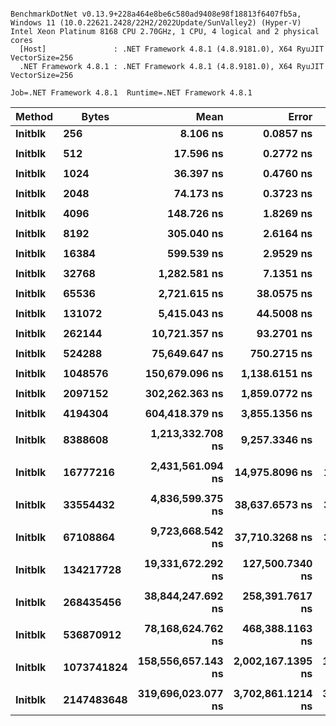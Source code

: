 ```

BenchmarkDotNet v0.13.9+228a464e8be6c580ad9408e98f18813f6407fb5a, Windows 11 (10.0.22621.2428/22H2/2022Update/SunValley2) (Hyper-V)
Intel Xeon Platinum 8168 CPU 2.70GHz, 1 CPU, 4 logical and 2 physical cores
  [Host]               : .NET Framework 4.8.1 (4.8.9181.0), X64 RyuJIT VectorSize=256
  .NET Framework 4.8.1 : .NET Framework 4.8.1 (4.8.9181.0), X64 RyuJIT VectorSize=256

Job=.NET Framework 4.8.1  Runtime=.NET Framework 4.8.1  

```
| Method  | Bytes      | Mean               | Error             | StdDev            | Min                | Max                | Ratio |
|-------- |----------- |-------------------:|------------------:|------------------:|-------------------:|-------------------:|------:|
| **Initblk** | **256**        |           **8.106 ns** |         **0.0857 ns** |         **0.0760 ns** |           **8.012 ns** |           **8.253 ns** |  **1.00** |
|         |            |                    |                   |                   |                    |                    |       |
| **Initblk** | **512**        |          **17.596 ns** |         **0.2772 ns** |         **0.2457 ns** |          **17.311 ns** |          **18.083 ns** |  **1.00** |
|         |            |                    |                   |                   |                    |                    |       |
| **Initblk** | **1024**       |          **36.397 ns** |         **0.4760 ns** |         **0.4219 ns** |          **35.805 ns** |          **37.145 ns** |  **1.00** |
|         |            |                    |                   |                   |                    |                    |       |
| **Initblk** | **2048**       |          **74.173 ns** |         **0.3723 ns** |         **0.3483 ns** |          **73.724 ns** |          **74.971 ns** |  **1.00** |
|         |            |                    |                   |                   |                    |                    |       |
| **Initblk** | **4096**       |         **148.726 ns** |         **1.8269 ns** |         **1.7089 ns** |         **145.693 ns** |         **151.769 ns** |  **1.00** |
|         |            |                    |                   |                   |                    |                    |       |
| **Initblk** | **8192**       |         **305.040 ns** |         **2.6164 ns** |         **2.4474 ns** |         **302.432 ns** |         **310.886 ns** |  **1.00** |
|         |            |                    |                   |                   |                    |                    |       |
| **Initblk** | **16384**      |         **599.539 ns** |         **2.9529 ns** |         **2.6177 ns** |         **594.111 ns** |         **604.567 ns** |  **1.00** |
|         |            |                    |                   |                   |                    |                    |       |
| **Initblk** | **32768**      |       **1,282.581 ns** |         **7.1351 ns** |         **6.6741 ns** |       **1,269.700 ns** |       **1,293.618 ns** |  **1.00** |
|         |            |                    |                   |                   |                    |                    |       |
| **Initblk** | **65536**      |       **2,721.615 ns** |        **38.0575 ns** |        **35.5990 ns** |       **2,666.883 ns** |       **2,790.259 ns** |  **1.00** |
|         |            |                    |                   |                   |                    |                    |       |
| **Initblk** | **131072**     |       **5,415.043 ns** |        **44.5008 ns** |        **41.6260 ns** |       **5,365.631 ns** |       **5,477.337 ns** |  **1.00** |
|         |            |                    |                   |                   |                    |                    |       |
| **Initblk** | **262144**     |      **10,721.357 ns** |        **93.2701 ns** |        **87.2449 ns** |      **10,555.913 ns** |      **10,894.165 ns** |  **1.00** |
|         |            |                    |                   |                   |                    |                    |       |
| **Initblk** | **524288**     |      **75,649.647 ns** |       **750.2715 ns** |       **701.8044 ns** |      **74,786.768 ns** |      **77,391.797 ns** |  **1.00** |
|         |            |                    |                   |                   |                    |                    |       |
| **Initblk** | **1048576**    |     **150,679.096 ns** |     **1,138.6151 ns** |     **1,065.0613 ns** |     **148,824.719 ns** |     **152,348.572 ns** |  **1.00** |
|         |            |                    |                   |                   |                    |                    |       |
| **Initblk** | **2097152**    |     **302,262.363 ns** |     **1,859.0772 ns** |     **1,738.9820 ns** |     **298,781.934 ns** |     **304,450.000 ns** |  **1.00** |
|         |            |                    |                   |                   |                    |                    |       |
| **Initblk** | **4194304**    |     **604,418.379 ns** |     **3,855.1356 ns** |     **3,606.0962 ns** |     **595,716.504 ns** |     **609,944.824 ns** |  **1.00** |
|         |            |                    |                   |                   |                    |                    |       |
| **Initblk** | **8388608**    |   **1,213,332.708 ns** |     **9,257.3346 ns** |     **8,659.3166 ns** |   **1,199,148.242 ns** |   **1,223,516.406 ns** |  **1.00** |
|         |            |                    |                   |                   |                    |                    |       |
| **Initblk** | **16777216**   |   **2,431,561.094 ns** |    **14,975.8096 ns** |    **14,008.3816 ns** |   **2,398,735.547 ns** |   **2,452,336.719 ns** |  **1.00** |
|         |            |                    |                   |                   |                    |                    |       |
| **Initblk** | **33554432**   |   **4,836,599.375 ns** |    **38,637.6573 ns** |    **36,141.6887 ns** |   **4,783,028.906 ns** |   **4,882,965.625 ns** |  **1.00** |
|         |            |                    |                   |                   |                    |                    |       |
| **Initblk** | **67108864**   |   **9,723,668.542 ns** |    **37,710.3268 ns** |    **35,274.2631 ns** |   **9,623,679.688 ns** |   **9,763,415.625 ns** |  **1.00** |
|         |            |                    |                   |                   |                    |                    |       |
| **Initblk** | **134217728**  |  **19,331,672.292 ns** |   **127,500.7340 ns** |   **119,264.2657 ns** |  **19,196,446.875 ns** |  **19,519,662.500 ns** |  **1.00** |
|         |            |                    |                   |                   |                    |                    |       |
| **Initblk** | **268435456**  |  **38,844,247.692 ns** |   **258,391.7617 ns** |   **241,699.8142 ns** |  **38,481,653.846 ns** |  **39,118,823.077 ns** |  **1.00** |
|         |            |                    |                   |                   |                    |                    |       |
| **Initblk** | **536870912**  |  **78,168,624.762 ns** |   **468,388.1163 ns** |   **438,130.5346 ns** |  **77,042,828.571 ns** |  **78,586,800.000 ns** |  **1.00** |
|         |            |                    |                   |                   |                    |                    |       |
| **Initblk** | **1073741824** | **158,556,657.143 ns** | **2,002,167.1395 ns** | **1,774,869.0188 ns** | **155,850,700.000 ns** | **162,502,900.000 ns** |  **1.00** |
|         |            |                    |                   |                   |                    |                    |       |
| **Initblk** | **2147483648** | **319,696,023.077 ns** | **3,702,861.1214 ns** | **3,092,056.7398 ns** | **315,215,800.000 ns** | **326,134,900.000 ns** |  **1.00** |
